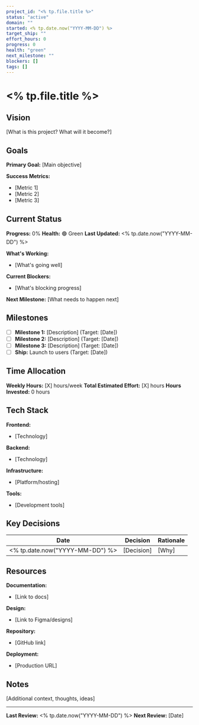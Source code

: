 ```yaml
---
project_id: "<% tp.file.title %>"
status: "active"
domain: ""
started: <% tp.date.now("YYYY-MM-DD") %>
target_ship: ""
effort_hours: 0
progress: 0
health: "green"
next_milestone: ""
blockers: []
tags: []
---
```


# <% tp.file.title %>

## Vision

[What is this project? What will it become?]

## Goals

**Primary Goal:** [Main objective]

**Success Metrics:**
- [Metric 1]
- [Metric 2]
- [Metric 3]

## Current Status

**Progress:** 0%
**Health:** 🟢 Green
**Last Updated:** <% tp.date.now("YYYY-MM-DD") %>

**What's Working:**
- [What's going well]

**Current Blockers:**
- [What's blocking progress]

**Next Milestone:** [What needs to happen next]

## Milestones

- [ ] **Milestone 1:** [Description] (Target: [Date])
- [ ] **Milestone 2:** [Description] (Target: [Date])
- [ ] **Milestone 3:** [Description] (Target: [Date])
- [ ] **Ship:** Launch to users (Target: [Date])

## Time Allocation

**Weekly Hours:** [X] hours/week
**Total Estimated Effort:** [X] hours
**Hours Invested:** 0 hours

## Tech Stack

**Frontend:**
- [Technology]

**Backend:**
- [Technology]

**Infrastructure:**
- [Platform/hosting]

**Tools:**
- [Development tools]

## Key Decisions

| Date | Decision | Rationale |
|------|----------|-----------|
| <% tp.date.now("YYYY-MM-DD") %> | [Decision] | [Why] |

## Resources

**Documentation:**
- [Link to docs]

**Design:**
- [Link to Figma/designs]

**Repository:**
- [GitHub link]

**Deployment:**
- [Production URL]

## Notes

[Additional context, thoughts, ideas]

---

**Last Review:** <% tp.date.now("YYYY-MM-DD") %>
**Next Review:** [Date]

